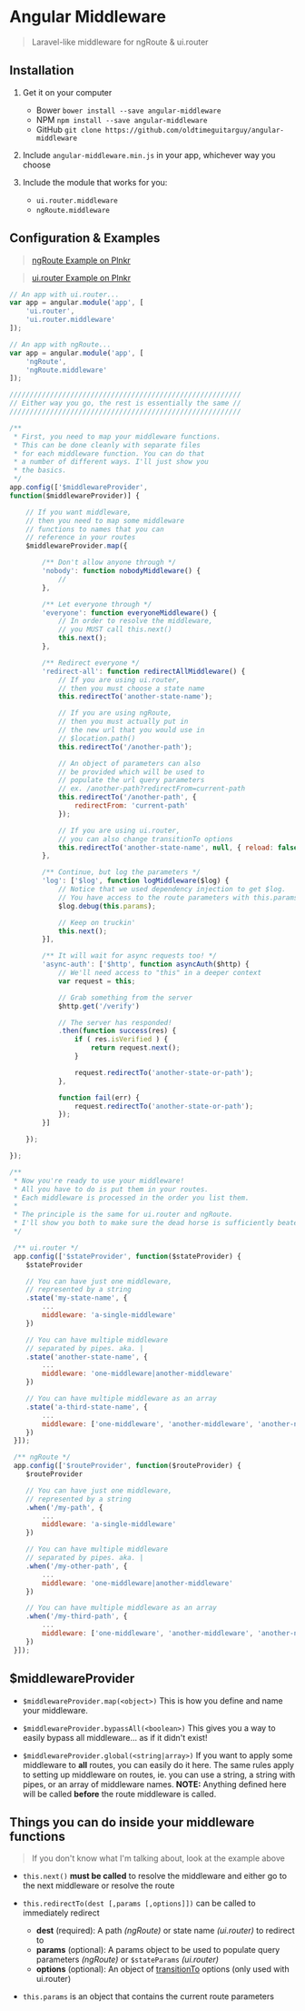 # Angular Middleware

> Laravel-like middleware for ngRoute & ui.router



## Installation

1. Get it on your computer
	* Bower `bower install --save angular-middleware`
	* NPM `npm install --save angular-middleware`
	* GitHub `git clone https://github.com/oldtimeguitarguy/angular-middleware`

2. Include `angular-middleware.min.js` in your app, whichever way you choose

3. Include the module that works for you:
	* `ui.router.middleware`
	* `ngRoute.middleware`



## Configuration & Examples

> [ngRoute Example on Plnkr](https://plnkr.co/edit/wRiXSWG66h4DEh4nyysm?p=preview)

> [ui.router Example on Plnkr](https://plnkr.co/edit/tgUkr276hnTiVarrbh1d?p=preview)

```javascript
// An app with ui.router...
var app = angular.module('app', [
	'ui.router',
	'ui.router.middleware'
]);

// An app with ngRoute...
var app = angular.module('app', [
	'ngRoute',
	'ngRoute.middleware'
]);

/////////////////////////////////////////////////////////
// Either way you go, the rest is essentially the same //
/////////////////////////////////////////////////////////

/**
 * First, you need to map your middleware functions.
 * This can be done cleanly with separate files
 * for each middleware function. You can do that
 * a number of different ways. I'll just show you
 * the basics.
 */
app.config(['$middlewareProvider',
function($middlewareProvider)] {

	// If you want middleware,
	// then you need to map some middleware
	// functions to names that you can
	// reference in your routes
	$middlewareProvider.map({

		/** Don't allow anyone through */
		'nobody': function nobodyMiddleware() {
			//
		},

		/** Let everyone through */
		'everyone': function everyoneMiddleware() {
			// In order to resolve the middleware,
			// you MUST call this.next()
			this.next();
		},

		/** Redirect everyone */
		'redirect-all': function redirectAllMiddleware() {
			// If you are using ui.router,
			// then you must choose a state name
			this.redirectTo('another-state-name');

			// If you are using ngRoute,
			// then you must actually put in
			// the new url that you would use in
			// $location.path()
			this.redirectTo('/another-path');

			// An object of parameters can also
			// be provided which will be used to
			// populate the url query parameters
			// ex. /another-path?redirectFrom=current-path
			this.redirectTo('/another-path', {
				redirectFrom: 'current-path'
			});

			// If you are using ui.router,
			// you can also change transitionTo options
			this.redirectTo('another-state-name', null, { reload: false });
		},

		/** Continue, but log the parameters */
		'log': ['$log', function logMiddleware($log) {
			// Notice that we used dependency injection to get $log.
			// You have access to the route parameters with this.params
			$log.debug(this.params);

			// Keep on truckin'
			this.next();
		}],

		/** It will wait for async requests too! */
		'async-auth': ['$http', function asyncAuth($http) {
			// We'll need access to "this" in a deeper context
			var request = this;

			// Grab something from the server
			$http.get('/verify')

			// The server has responded!
			.then(function success(res) {
				if ( res.isVerified ) {
					return request.next();
				}

				request.redirectTo('another-state-or-path');
			},

			function fail(err) {
				request.redirectTo('another-state-or-path');
			});
		}]

	});

});

/**
 * Now you're ready to use your middleware!
 * All you have to do is put them in your routes.
 * Each middleware is processed in the order you list them.
 *
 * The principle is the same for ui.router and ngRoute.
 * I'll show you both to make sure the dead horse is sufficiently beaten.
 */

 /** ui.router */
 app.config(['$stateProvider', function($stateProvider) {
 	$stateProvider

 	// You can have just one middleware,
 	// represented by a string
 	.state('my-state-name', {
 		...
 		middleware: 'a-single-middleware'
 	})

 	// You can have multiple middleware
 	// separated by pipes. aka. |
 	.state('another-state-name', {
 		...
 		middleware: 'one-middleware|another-middleware'
 	})

 	// You can have multiple middleware as an array
 	.state('a-third-state-name', {
 		...
 		middleware: ['one-middleware', 'another-middleware', 'another-nother-middleware']
 	})
 }]);

 /** ngRoute */
 app.config(['$routeProvider', function($routeProvider) {
 	$routeProvider

 	// You can have just one middleware,
 	// represented by a string
 	.when('/my-path', {
 		...
 		middleware: 'a-single-middleware'
 	})

 	// You can have multiple middleware
 	// separated by pipes. aka. |
 	.when('/my-other-path', {
 		...
 		middleware: 'one-middleware|another-middleware'
 	})

 	// You can have multiple middleware as an array
 	.when('/my-third-path', {
 		...
 		middleware: ['one-middleware', 'another-middleware', 'another-nother-middleware']
 	})
 }]);

```


## $middlewareProvider

* `$middlewareProvider.map(<object>)` This is how you define and name your middleware.

* `$middlewareProvider.bypassAll(<boolean>)` This gives you a way to easily bypass all middleware... as if it didn't exist!

* `$middlewareProvider.global(<string|array>)` If you want to apply some middleware to **all** routes, you can easily do it here. The same rules apply to setting up middleware on routes, ie. you can use a string, a string with pipes, or an array of middleware names. **NOTE:** Anything defined here will be called **before** the route middleware is called.


## Things you can do inside your middleware functions
> If you don't know what I'm talking about, look at the example above

* `this.next()` **must be called** to resolve the middleware and either go to the next middleware or resolve the route

* `this.redirectTo(dest [,params [,options]])` can be called to immediately redirect
	* **dest** (required): A path _(ngRoute)_ or state name _(ui.router)_ to redirect to
	* **params** (optional): A params object to be used to populate query parameters _(ngRoute)_ or `$stateParams` _(ui.router)_
	* **options** (optional): An object of  [transitionTo](https://github.com/angular-ui/ui-router/wiki/Quick-Reference#statetransitiontoto-toparams--options) options (only used with ui.router)

* `this.params` is an object that contains the current route parameters
